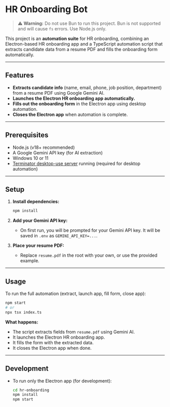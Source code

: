 # HR Onboarding Bot

> ⚠️ **Warning:** Do not use Bun to run this project. Bun is not supported and will cause `fs` errors. Use Node.js only.

This project is an **automation suite** for HR onboarding, combining an Electron-based HR onboarding app and a TypeScript automation script that extracts candidate data from a resume PDF and fills the onboarding form automatically.

---

## Features

- **Extracts candidate info** (name, email, phone, job position, department) from a resume PDF using Google Gemini AI.
- **Launches the Electron HR onboarding app automatically.**
- **Fills out the onboarding form** in the Electron app using desktop automation.
- **Closes the Electron app** when automation is complete.

---

## Prerequisites

- Node.js (v18+ recommended)
- A Google Gemini API key (for AI extraction)
- Windows 10 or 11
- [Terminator desktop-use server](https://github.com/your-org/terminator) running (required for desktop automation)

---

## Setup

1. **Install dependencies:**
   ```bash
   npm install
   ```

2. **Add your Gemini API key:**
   - On first run, you will be prompted for your Gemini API key. It will be saved in `.env` as `GEMINI_API_KEY=...`.

3. **Place your resume PDF:**
   - Replace `resume.pdf` in the root with your own, or use the provided example.

---

## Usage

To run the full automation (extract, launch app, fill form, close app):

```bash
npm start
# or
npx tsx index.ts
```

**What happens:**
- The script extracts fields from `resume.pdf` using Gemini AI.
- It launches the Electron HR onboarding app.
- It fills the form with the extracted data.
- It closes the Electron app when done.

---

## Development

- To run only the Electron app (for development):
  ```bash
  cd hr-onboarding
  npm install
  npm start
  ```
